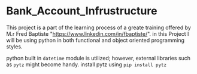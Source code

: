 # Bank_Account_Infrustructure

This project is a part of the learning process of a greate training offered by M.r Fred Baptiste "https://www.linkedin.com/in/fbaptiste/".
in this Project I will be using python in both functional and object oriented programming styles.

python built in `datetime` module is utilized; however, external libraries such as `pytz` might become handy.
install pytz using `pip install pytz`

